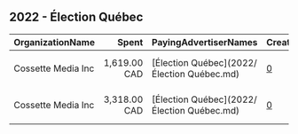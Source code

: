 ## 2022 - Élection Québec 
|OrganizationName|Spent|PayingAdvertiserNames|CreativeUrls|Impressions|Genders|AgeBrackets|CountryCodes|BillingAddresses|CandidateBallotInformation|
|:---|---:|:---|:---|---:|:---|:---|:---|:---|:---|
|Cossette Media Inc|1,619.00 CAD|[Élection Québec](2022/Élection Québec.md)|[0](https://www.snap.com/political-ads/asset/2d25fb6621ddc584a2bd9e248d117e5196060a44cf45d551c45e05ea9fa2562d?mediaType=mp4)|180,100||18-44|canada|"P.O. Box. 11613, Succ. Centre-ville,Montreal,H3C5V9,CA"||
|Cossette Media Inc|3,318.00 CAD|[Élection Québec](2022/Élection Québec.md)|[0](https://www.snap.com/political-ads/asset/bef0eea49077076ca68ad6c74e3828d0fea7d4656c8485cdae79acd056520f5e?mediaType=mp4)|394,221||18-44|canada|"P.O. Box. 11613, Succ. Centre-ville,Montreal,H3C5V9,CA"||
